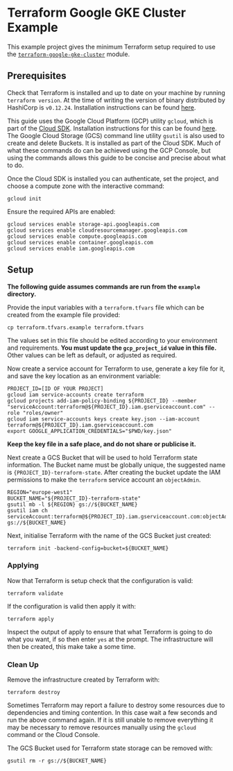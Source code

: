 # Terraform Google GKE Cluster Example

This example project gives the minimum Terraform setup required to use the [`terraform-google-gke-cluster`](https://registry.terraform.io/modules/jetstack/gke-cluster/google/) module.

## Prerequisites

Check that Terraform is installed and up to date on your machine by running `terraform version`.
At the time of writing the version of binary distributed by HashiCorp is `v0.12.24`.
Installation instructions can be found [here](https://learn.hashicorp.com/terraform/getting-started/install.html).

This guide uses the Google Cloud Platform (GCP) utility `gcloud`, which is part of the [Cloud SDK](https://cloud.google.com/sdk/).
Installation instructions for this can be found [here](https://cloud.google.com/sdk/install).
The Google Cloud Storage (GCS) command line utility `gsutil` is also used to create and delete Buckets.
It is installed as part of the Cloud SDK.
Much of what these commands do can be achieved using the GCP Console, but using the commands allows this guide to be concise and precise about what to do.

Once the Cloud SDK is installed you can authenticate, set the project, and choose a compute zone with the interactive command:

```
gcloud init
```

Ensure the required APIs are enabled:

```
gcloud services enable storage-api.googleapis.com
gcloud services enable cloudresourcemanager.googleapis.com
gcloud services enable compute.googleapis.com
gcloud services enable container.googleapis.com
gcloud services enable iam.googleapis.com
```

## Setup

**The following guide assumes commands are run from the `example` directory.**

Provide the input variables with a `terraform.tfvars` file which can be created from the example file provided:

```
cp terraform.tfvars.example terraform.tfvars
```

The values set in this file should be edited according to your environment and requirements.
**You must update the `gcp_project_id` value in this file.**
Other values can be left as default, or adjusted as required.


Now create a service account for Terraform to use, generate a key file for it, and save the key location as an environment variable:

```
PROJECT_ID=[ID OF YOUR PROJECT]
gcloud iam service-accounts create terraform
gcloud projects add-iam-policy-binding ${PROJECT_ID} --member "serviceAccount:terraform@${PROJECT_ID}.iam.gserviceaccount.com" --role "roles/owner"
gcloud iam service-accounts keys create key.json --iam-account terraform@${PROJECT_ID}.iam.gserviceaccount.com
export GOOGLE_APPLICATION_CREDENTIALS="$PWD/key.json"
```

**Keep the key file in a safe place, and do not share or publicise it.**

Next create a GCS Bucket that will be used to hold Terraform state information.
The Bucket name must be globally unique, the suggested name is `{PROJECT_ID}-terraform-state`.
After creating the bucket update the IAM permissions to make the `terraform` service account an `objectAdmin`.

```
REGION="europe-west1"
BUCKET_NAME="${PROJECT_ID}-terraform-state"
gsutil mb -l ${REGION} gs://${BUCKET_NAME}
gsutil iam ch serviceAccount:terraform@${PROJECT_ID}.iam.gserviceaccount.com:objectAdmin gs://${BUCKET_NAME}
```

Next, initialise Terraform with the name of the GCS Bucket just created:

```
terraform init -backend-config=bucket=${BUCKET_NAME}
```

### Applying

Now that Terraform is setup check that the configuration is valid:

```
terraform validate
```

If the configuration is valid then apply it with:

```
terraform apply
```

Inspect the output of apply to ensure that what Terraform is going to do what you want, if so then enter `yes` at the prompt.
The infrastructure will then be created, this make take a some time.

### Clean Up

Remove the infrastructure created by Terraform with:

```
terraform destroy
```

Sometimes Terraform may report a failure to destroy some resources due to dependencies and timing contention.
In this case wait a few seconds and run the above command again.
If it is still unable to remove everything it may be necessary to remove resources manually using the `gcloud` command or the Cloud Console.

The GCS Bucket used for Terraform state storage can be removed with:

```
gsutil rm -r gs://${BUCKET_NAME}
```
